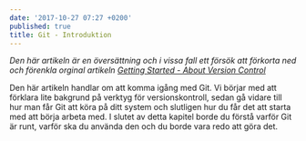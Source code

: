 ```yaml
---
date: '2017-10-27 07:27 +0200'
published: true
title: Git - Introduktion
---
```

*Den här artikeln är en översättning och i vissa fall ett försök att förkorta ned och förenkla orginal artikeln [Getting Started - About Version Control](https://git-scm.com/book/en/v2/Getting-Started-About-Version-Control)*

Den här artikeln handlar om att komma igång med Git. Vi börjar med att förklara lite bakgrund på verktyg för versionskontroll, sedan gå vidare till hur man får Git att köra på ditt system och slutligen hur du får det att starta med att börja arbeta med. I slutet av detta kapitel borde du förstå varför Git är runt, varför ska du använda den och du borde vara redo att göra det.